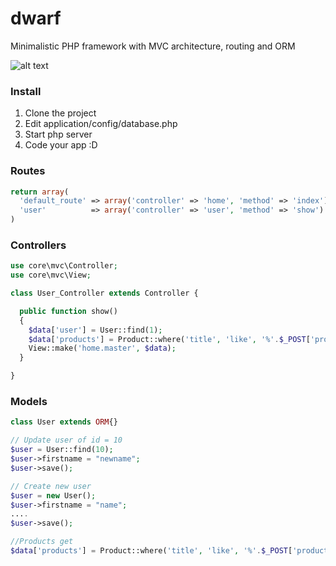 dwarf
=====

Minimalistic PHP framework with MVC architecture, routing and ORM

![alt text](https://raw.github.com/nikone/dwarf/master/core/Mountain_king.jpg "Mountain King")

### Install
1. Clone the project
2. Edit application/config/database.php
3. Start php server
4. Code your app :D

### Routes
```php
return array(
  'default_route' => array('controller' => 'home', 'method' => 'index'),
  'user'          => array('controller' => 'user', 'method' => 'show')
)
```

### Controllers
```php
use core\mvc\Controller;
use core\mvc\View;

class User_Controller extends Controller {

  public function show()
  {
    $data['user'] = User::find(1);
    $data['products'] = Product::where('title', 'like', '%'.$_POST['product_name'].'%')->get();
    View::make('home.master', $data);
  }

}
```

### Models
```php
class User extends ORM{}

// Update user of id = 10
$user = User::find(10);
$user->firstname = "newname";
$user->save();

// Create new user
$user = new User();
$user->firstname = "name";
....
$user->save();

//Products get
$data['products'] = Product::where('title', 'like', '%'.$_POST['product_name'].'%')->get();
```

